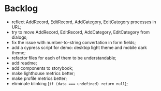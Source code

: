 # Backlog

- reflect AddRecord, EditRecord, AddCategory, EditCategory processes in URL;
- try to move AddRecord, EditRecord, AddCategory, EditCategory from dialogs;
- fix the issue with number-to-string convertation in form fields;
- add a cypress script for demo: desktop light theme and mobile dark theme;
- refactor files for each of them to be understandable;
- add readme;
- add components to storybook;
- make lighthouse metrics better;
- make profile metrics better;
- eliminate blinking (`if (data === undefined) return null`);
